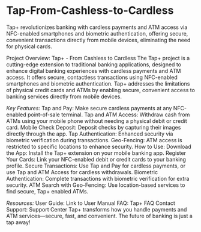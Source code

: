 # Tap-From-Cashless-to-Cardless
Tap+ revolutionizes banking with cardless payments and ATM access via NFC-enabled smartphones and biometric authentication, offering secure, convenient transactions directly from mobile devices, eliminating the need for physical cards.

Project Overview: Tap+ - From Cashless to Cardless
The Tap+ project is a cutting-edge extension to traditional banking applications, designed to enhance digital banking experiences with cardless payments and ATM access. It offers secure, contactless transactions using NFC-enabled smartphones and biometric authentication. Tap+ addresses the limitations of physical credit cards and ATMs by enabling secure, convenient access to banking services directly from mobile devices.

*Key Features:*
Tap and Pay: Make secure cardless payments at any NFC-enabled point-of-sale terminal.
Tap and ATM Access: Withdraw cash from ATMs using your mobile phone without needing a physical debit or credit card.
Mobile Check Deposit: Deposit checks by capturing their images directly through the app.
Tap Authentication: Enhanced security via biometric verification during transactions.
Geo-Fencing: ATM access is restricted to specific locations to enhance security.
How to Use:
Download the App: Install the Tap+ extension on your mobile banking app.
Register Your Cards: Link your NFC-enabled debit or credit cards to your banking profile.
Secure Transactions: Use Tap and Pay for cardless payments, or use Tap and ATM Access for cardless withdrawals.
Biometric Authentication: Complete transactions with biometric verification for extra security.
ATM Search with Geo-Fencing: Use location-based services to find secure, Tap+ enabled ATMs.

*Resources:*
User Guide: Link to User Manual
FAQ: Tap+ FAQ
Contact Support: Support Center
Tap+ transforms how you handle payments and ATM services—secure, fast, and convenient. The future of banking is just a tap away!
